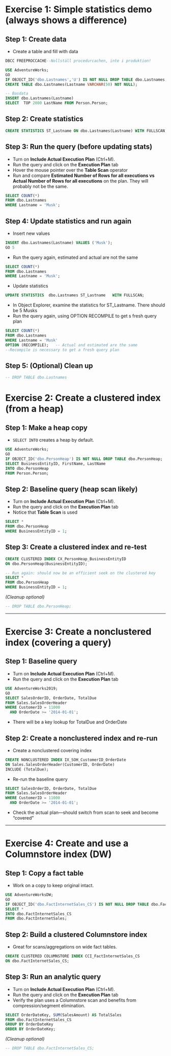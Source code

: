 
# Exercise 1: Simple statistics demo (always shows a difference)

## Step 1: Create data

* Create a table and fill with data

```sql
DBCC FREEPROCCACHE--Nollställ procedurcachen, inte i produktion!

USE AdventureWorks;
GO
IF OBJECT_ID('dbo.Lastnames','U') IS NOT NULL DROP TABLE dbo.Lastnames;
CREATE TABLE dbo.Lastnames(Lastname VARCHAR(50) NOT NULL);

-- Basdata
INSERT dbo.Lastnames(Lastname)
SELECT  TOP 2000 LastName FROM Person.Person;
```

## Step 2: Create statistics


```sql
CREATE STATISTICS ST_Lastname ON dbo.Lastnames(Lastname) WITH FULLSCAN;
```

## Step 3: Run the query (before updating stats)


* Turn on **Include Actual Execution Plan** (Ctrl+M).
* Run the query and click on the **Execution Plan** tab
* Hover the mouse pointer over the **Table Scan** operator
* Run and compare **Estimated Number of Rows for all executions vs Actual Number of Rows for all executions** on the plan. They will probably not be the same.

```sql
SELECT COUNT(*) 
FROM dbo.Lastnames
WHERE Lastname = 'Musk';
```

## Step 4: Update statistics and run again

* Insert new values

```sql
INSERT dbo.Lastnames(Lastname) VALUES ('Musk');
GO 5
```

* Run the query again, estimated and actual are not the same

```sql
SELECT COUNT(*) 
FROM dbo.Lastnames
WHERE Lastname = 'Musk';
```

* Update statistics 

```sql
UPDATE STATISTICS  dbo.Lastnames ST_Lastname   WITH FULLSCAN;
```
* In Object Explorer, examine the statistics for ST_Lastname. There should be 5 Musks
* Run the query again, using OPTION RECOMPILE to get s fresh query plan

```sql
SELECT COUNT(*)
FROM dbo.Lastnames
WHERE Lastname = 'Musk'
OPTION (RECOMPILE);   -- Actual and estimated are the same
--Recompile is necessary to get a fresh query plan
```

## Step 5: (Optional) Clean up

```sql
-- DROP TABLE dbo.Lastnames
```


# Exercise 2: Create a clustered index (from a heap)

## Step 1: Make a heap copy

* `SELECT INTO` creates a heap by default.

```sql
USE AdventureWorks;
GO
IF OBJECT_ID('dbo.PersonHeap') IS NOT NULL DROP TABLE dbo.PersonHeap;
SELECT BusinessEntityID, FirstName, LastName
INTO dbo.PersonHeap
FROM Person.Person;
```

## Step 2: Baseline query (heap scan likely)

* Turn on **Include Actual Execution Plan** (Ctrl+M).
* Run the query and click on the **Execution Plan** tab
* Notice that **Table Scan** is used

```sql
SELECT *
FROM dbo.PersonHeap
WHERE BusinessEntityID = 1;
```

## Step 3: Create a clustered index and re-test

```sql
CREATE CLUSTERED INDEX CX_PersonHeap_BusinessEntityID
ON dbo.PersonHeap(BusinessEntityID);

-- Run again: should now be an efficient seek on the clustered key
SELECT *
FROM dbo.PersonHeap
WHERE BusinessEntityID = 1;
```

*(Cleanup optional)*

```sql
-- DROP TABLE dbo.PersonHeap;
```

---

# Exercise 3: Create a nonclustered index (covering a query)

## Step 1: Baseline query

* Turn on **Include Actual Execution Plan** (Ctrl+M).
* Run the query and click on the **Execution Plan** tab

```sql
USE AdventureWorks2019;
GO
SELECT SalesOrderID, OrderDate, TotalDue
FROM Sales.SalesOrderHeader
WHERE CustomerID = 11000
  AND OrderDate >= '2014-01-01';
```
* There will be a key lookup for TotalDue and OrderDate

## Step 2: Create a nonclustered index and re-run

* Create a nonclustered covering index

```sql
CREATE NONCLUSTERED INDEX IX_SOH_CustomerID_OrderDate
ON Sales.SalesOrderHeader(CustomerID, OrderDate)
INCLUDE (TotalDue);
```

* Re-run the baseline query
```sql
SELECT SalesOrderID, OrderDate, TotalDue
FROM Sales.SalesOrderHeader
WHERE CustomerID = 11000
  AND OrderDate >= '2014-01-01';
```
* Check the actual plan—should switch from scan to seek and become “covered”

---

# Exercise 4: Create and use a Columnstore index (DW)

## Step 1: Copy a fact table

* Work on a copy to keep original intact.

```sql
USE AdventureWorksDW;
GO
IF OBJECT_ID('dbo.FactInternetSales_CS') IS NOT NULL DROP TABLE dbo.FactInternetSales_CS;
SELECT *
INTO dbo.FactInternetSales_CS
FROM dbo.FactInternetSales;
```

## Step 2: Build a clustered Columnstore index

* Great for scans/aggregations on wide fact tables.

```sql
CREATE CLUSTERED COLUMNSTORE INDEX CCI_FactInternetSales_CS
ON dbo.FactInternetSales_CS;
```

## Step 3: Run an analytic query
* Turn on **Include Actual Execution Plan** (Ctrl+M).
* Run the query and click on the **Execution Plan** tab
* Verify the plan uses a Columnstore scan and benefits from compression/segment elimination.

```sql
SELECT OrderDateKey, SUM(SalesAmount) AS TotalSales
FROM dbo.FactInternetSales_CS
GROUP BY OrderDateKey
ORDER BY OrderDateKey;
```

*(Cleanup optional)*

```sql
-- DROP TABLE dbo.FactInternetSales_CS;
```


